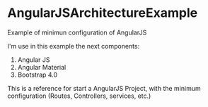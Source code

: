 # AngularJSArchitectureExample
Example of minimun configuration of AngularJS

I'm use in this example the next components:

1. Angular JS
2. Angular Material
3. Bootstrap 4.0

This is a reference for start a AngularJS Project, with the minimum configuration (Routes, Controllers, services, etc.)
